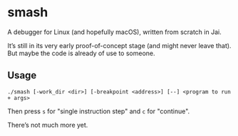# smash
A debugger for Linux (and hopefully macOS), written from scratch in Jai.

It’s still in its very early proof-of-concept stage (and might never leave that). But maybe the code is already of use to someone.

## Usage

```
./smash [-work_dir <dir>] [-breakpoint <address>] [--] <program to run + args>
```

Then press `s` for "single instruction step" and `c` for "continue".

There’s not much more yet.
